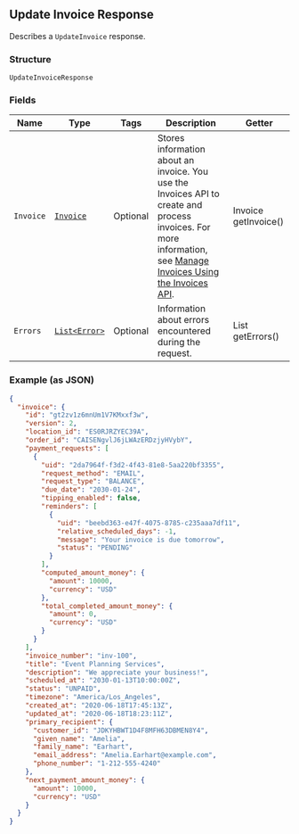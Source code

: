 ## Update Invoice Response

Describes a `UpdateInvoice` response.

### Structure

`UpdateInvoiceResponse`

### Fields

| Name | Type | Tags | Description | Getter |
|  --- | --- | --- | --- | --- |
| `Invoice` | [`Invoice`](/doc/models/invoice.md) | Optional | Stores information about an invoice. You use the Invoices API to create and process<br>invoices. For more information, see [Manage Invoices Using the Invoices API](https://developer.squareup.com/docs/docs/invoices-api/overview). | Invoice getInvoice() |
| `Errors` | [`List<Error>`](/doc/models/error.md) | Optional | Information about errors encountered during the request. | List<Error> getErrors() |

### Example (as JSON)

```json
{
  "invoice": {
    "id": "gt2zv1z6mnUm1V7KMxxf3w",
    "version": 2,
    "location_id": "ES0RJRZYEC39A",
    "order_id": "CAISENgvlJ6jLWAzERDzjyHVybY",
    "payment_requests": [
      {
        "uid": "2da7964f-f3d2-4f43-81e8-5aa220bf3355",
        "request_method": "EMAIL",
        "request_type": "BALANCE",
        "due_date": "2030-01-24",
        "tipping_enabled": false,
        "reminders": [
          {
            "uid": "beebd363-e47f-4075-8785-c235aaa7df11",
            "relative_scheduled_days": -1,
            "message": "Your invoice is due tomorrow",
            "status": "PENDING"
          }
        ],
        "computed_amount_money": {
          "amount": 10000,
          "currency": "USD"
        },
        "total_completed_amount_money": {
          "amount": 0,
          "currency": "USD"
        }
      }
    ],
    "invoice_number": "inv-100",
    "title": "Event Planning Services",
    "description": "We appreciate your business!",
    "scheduled_at": "2030-01-13T10:00:00Z",
    "status": "UNPAID",
    "timezone": "America/Los_Angeles",
    "created_at": "2020-06-18T17:45:13Z",
    "updated_at": "2020-06-18T18:23:11Z",
    "primary_recipient": {
      "customer_id": "JDKYHBWT1D4F8MFH63DBMEN8Y4",
      "given_name": "Amelia",
      "family_name": "Earhart",
      "email_address": "Amelia.Earhart@example.com",
      "phone_number": "1-212-555-4240"
    },
    "next_payment_amount_money": {
      "amount": 10000,
      "currency": "USD"
    }
  }
}
```

